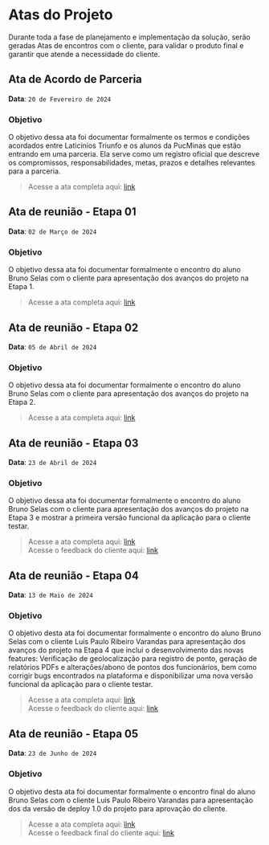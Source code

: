 # Atas do Projeto

Durante toda a fase de planejamento e implementação da solução, serão geradas Atas de encontros com o cliente, para validar o produto final e garantir que atende a necessidade do cliente.

## Ata de Acordo de Parceria

**Data**: `20 de Fevereiro de 2024`

### Objetivo
 O objetivo dessa ata foi documentar formalmente os termos e condições acordados entre Laticínios Triunfo e os alunos da PucMinas que estão entrando em uma parceria. Ela serve como um registro oficial que descreve os compromissos, responsabilidades, metas, prazos e detalhes relevantes para a parceria.

> Acesse a ata completa aqui: [link](https://github.com/ICEI-PUC-Minas-PMV-ADS/pmv-ads-2024-1-e5-proj-time-sheet/blob/main/atas/Ata%20de%20reuni%C3%A3o%20-%20Acordo%20de%20parceria.jpg)

## Ata de reunião - Etapa 01

**Data**: `02 de Março de 2024`

### Objetivo
O objetivo dessa ata foi documentar formalmente o encontro do aluno Bruno Selas com o cliente para apresentação dos avanços do projeto na Etapa 1.

> Acesse a ata completa aqui: [link](https://github.com/ICEI-PUC-Minas-PMV-ADS/pmv-ads-2024-1-e5-proj-time-sheet/blob/main/atas/Ata%20de%20reuni%C3%A3o%20-%20Etapa%201.jpg)

## Ata de reunião - Etapa 02

**Data**: `05 de Abril de 2024`

### Objetivo
O objetivo dessa ata foi documentar formalmente o encontro do aluno Bruno Selas com o cliente para apresentação dos avanços do projeto na Etapa 2.

> Acesse a ata completa aqui: [link](https://github.com/ICEI-PUC-Minas-PMV-ADS/pmv-ads-2024-1-e5-proj-time-sheet/blob/main/atas/Ata%20de%20reuni%C3%A3o%20-%20Etapa%202.pdf)

## Ata de reunião - Etapa 03

**Data**: `23 de Abril de 2024`

### Objetivo
O objetivo dessa ata foi documentar formalmente o encontro do aluno Bruno Selas com o cliente para apresentação dos avanços do projeto na Etapa 3 e mostrar a primeira versão funcional da aplicação para o cliente testar.

> Acesse a ata completa aqui: [link](https://github.com/ICEI-PUC-Minas-PMV-ADS/pmv-ads-2024-1-e5-proj-time-sheet/blob/main/atas/Ata%20de%20reuni%C3%A3o%20-%20Etapa%203.pdf)  
> Acesse o feedback do cliente aqui: [link](https://github.com/ICEI-PUC-Minas-PMV-ADS/pmv-ads-2024-1-e5-proj-time-sheet/blob/main/atas/Feedback%20do%20cliente%20-%20Apresenta%C3%A7%C3%A3o%20do%20produto%20-%20Etapa%203.mp4)
>
 ## Ata de reunião - Etapa 04

**Data**: `13 de Maio de 2024`

### Objetivo
O objetivo desta ata foi documentar formalmente o encontro do aluno Bruno Selas com o cliente Luis Paulo Ribeiro Varandas para apresentação dos avanços do projeto na Etapa 4 que inclui o desenvolvimento das novas features: Verificação de geolocalização para registro de ponto, geração de relatórios PDFs e alterações/abono de pontos dos funcionários, bem como corrigir bugs encontrados na plataforma e disponibilizar uma nova versão funcional da aplicação para o cliente testar.

> Acesse a ata completa aqui: [link](https://github.com/ICEI-PUC-Minas-PMV-ADS/pmv-ads-2024-1-e5-proj-time-sheet/blob/main/atas/Ata%20do%20projeto%20etapa%204.pdf)  
> Acesse o feedback do cliente aqui: [link](https://github.com/ICEI-PUC-Minas-PMV-ADS/pmv-ads-2024-1-e5-proj-time-sheet/blob/main/atas/Feedback%20do%20cliente%20-%20Apresenta%C3%A7%C3%A3o%20do%20produto%20-%20Etapa%203.mp4)


## Ata de reunião - Etapa 05

**Data**: `23 de Junho de 2024`

### Objetivo
O objetivo desta ata foi documentar formalmente o encontro final do aluno Bruno Selas com o cliente Luis Paulo Ribeiro Varandas para apresentação dos da versão de deploy 1.0 do projeto para aprovação do cliente.

> Acesse a ata completa aqui: [link](https://github.com/ICEI-PUC-Minas-PMV-ADS/pmv-ads-2024-1-e5-proj-time-sheet/blob/main/atas/Ata%20do%20projeto%20etapa%205%20final.pdf)  
> Acesse o feedback final do cliente aqui: [link](...)







